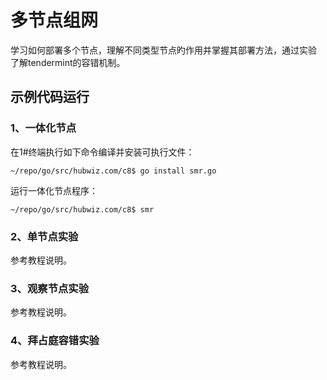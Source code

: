 # 多节点组网

学习如何部署多个节点，理解不同类型节点旳作用并掌握其部署方法，通过实验
了解tendermint的容错机制。

## 示例代码运行

### 1、一体化节点

在1#终端执行如下命令编译并安装可执行文件：

```
~/repo/go/src/hubwiz.com/c8$ go install smr.go
```

运行一体化节点程序：

```
~/repo/go/src/hubwiz.com/c8$ smr
```

### 2、单节点实验

参考教程说明。

### 3、观察节点实验

参考教程说明。

### 4、拜占庭容错实验

参考教程说明。



